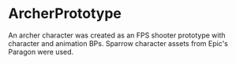 # ArcherPrototype
 An archer character was created as an FPS shooter prototype with character and animation BPs. Sparrow character assets from Epic's Paragon were used.
